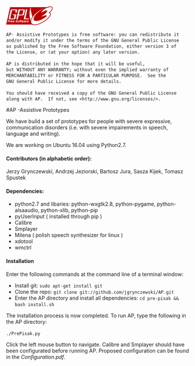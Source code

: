 ![alt text](/icons/gpl.png)

	AP- Assistive Prototypes is free software: you can redistribute it
	and/or modify it under the terms of the GNU General Public License
	as published by the Free Software Foundation, either version 3 of
	the License, or (at your option) any later version.

	AP is distributed in the hope that it will be useful,
	but WITHOUT ANY WARRANTY; without even the implied warranty of
	MERCHANTABILITY or FITNESS FOR A PARTICULAR PURPOSE.  See the
	GNU General Public License for more details.

	You should have received a copy of the GNU General Public License
	along with AP.  If not, see <http://www.gnu.org/licenses/>.

#AP -Assistive Prototypes

We have build a set of prototypes for people with severe expressive,
communication disorders (i.e. with severe impairements in speech, language
and writing).

We are working on Ubuntu 16.04 using Python2.7.

<h4>Contributors (in alphabetic order):</h4>
Jerzy Grynczewski, Andrzej Jeziorski, Bartosz Jura, Sasza Kijek, Tomasz Spustek

<h4>Dependencies:</h4>

* python2.7 and libaries: python-wxgtk2.8, python-pygame, python-alsaaudio, python-xlib, python-pip
* pyUserInput ( installed through pip )
* Calibre
* Smplayer
* Milena ( polish speech synthesizer for linux )
* xdotool
* wmctrl

<h4>Installation</h4>

Enter the following commands at the command line of a terminal window:

* Install git: `sudo apt-get install git`
* Clone the repo: `git clone git://github.com/jgrynczewski/AP.git`
* Enter the AP directory and install all dependencies: `cd pre-pisak && bash install.sh`

The installation process is now completed. To run AP, type the following in the AP directory:

`./PrePisak.py`

Click the left mouse button to navigate.
Calibre and Smplayer should have been configurated before running AP. Proposed configuration can be found in the *Configuration.pdf*.
